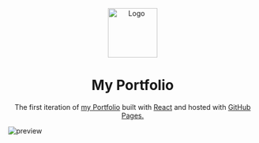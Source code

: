 <div align="center">
  <img alt="Logo" src="https://github.com/CrazyChickenDev/portfolio/blob/master/public/icon.png" width="100" />
</div>
<h1 align="center">
  My Portfolio
</h1>
<p align="center">
  The first iteration of <a href="https://nwaobidaniel.me" target="_blank">my Portfolio</a> built with <a href="https://reactjs.org/" target="_blank">React</a> and hosted with <a href="https://pages.github.com/" target="_blank">GitHub Pages.</a>
</p>

![preview](https://"")